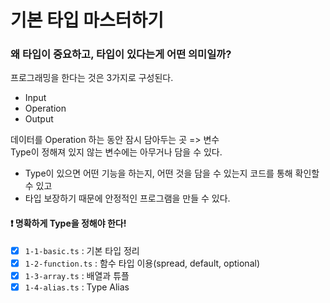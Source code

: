 # 기본 타입 마스터하기

### 왜 타입이 중요하고, 타입이 있다는게 어떤 의미일까?

프로그래밍을 한다는 것은 3가지로 구성된다. <br/>

- Input
- Operation
- Output

데이터를 Operation 하는 동안 잠시 담아두는 곳 => 변수 <br />
Type이 정해져 있지 않는 변수에는 아무거나 담을 수 있다. <br />

- Type이 있으면 어떤 기능을 하는지, 어떤 것을 담을 수 있는지 코드를 통해 확인할 수 있고
- 타입 보장하기 때문에 안정적인 프로그램을 만들 수 있다.

#### ❗ 명확하게 Type을 정해야 한다!

- [x] `1-1-basic.ts` : 기본 타입 정리
- [x] `1-2-function.ts` : 함수 타입 이용(spread, default, optional)
- [x] `1-3-array.ts` : 배열과 튜플
- [x] `1-4-alias.ts` : Type Alias

